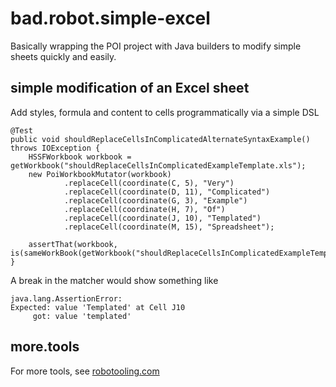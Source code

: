 # bad.robot.simple-excel

Basically wrapping the POI project with Java builders to modify simple sheets quickly and easily.

## simple modification of an Excel sheet 

Add styles, formula and content to cells programmatically via a simple DSL

    @Test
    public void shouldReplaceCellsInComplicatedAlternateSyntaxExample() throws IOException {
        HSSFWorkbook workbook = getWorkbook("shouldReplaceCellsInComplicatedExampleTemplate.xls");
        new PoiWorkbookMutator(workbook)
                .replaceCell(coordinate(C, 5), "Very")
                .replaceCell(coordinate(D, 11), "Complicated")
                .replaceCell(coordinate(G, 3), "Example")
                .replaceCell(coordinate(H, 7), "Of")
                .replaceCell(coordinate(J, 10), "Templated")
                .replaceCell(coordinate(M, 15), "Spreadsheet");

        assertThat(workbook, is(sameWorkBook(getWorkbook("shouldReplaceCellsInComplicatedExampleTemplateExpected.xls"))));
    }

A break in the matcher would show something like

    java.lang.AssertionError:
    Expected: value 'Templated' at Cell J10
         got: value 'templated'


## more.tools

For more tools, see [robotooling.com](http://www.robotooling.com)